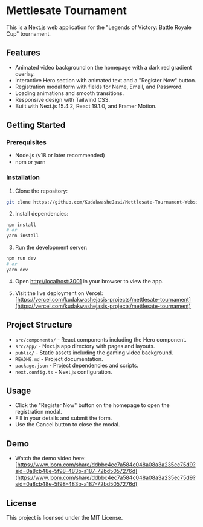 # Mettlesate Tournament

This is a Next.js web application for the "Legends of Victory: Battle Royale Cup" tournament.

## Features

- Animated video background on the homepage with a dark red gradient overlay.
- Interactive Hero section with animated text and a "Register Now" button.
- Registration modal form with fields for Name, Email, and Password.
- Loading animations and smooth transitions.
- Responsive design with Tailwind CSS.
- Built with Next.js 15.4.2, React 19.1.0, and Framer Motion.

## Getting Started

### Prerequisites

- Node.js (v18 or later recommended)
- npm or yarn

### Installation

1. Clone the repository:

```bash
git clone https://github.com/KudakwasheJasi/Mettlesate-Tournament-Website
```

2. Install dependencies:

```bash
npm install
# or
yarn install
```

3. Run the development server:

```bash
npm run dev
# or
yarn dev
```

4. Open [http://localhost:3001](http://localhost:3001) in your browser to view the app.

5. Visit the live deployment on Vercel: [https://vercel.com/kudakwashejasis-projects/mettlesate-tournament](https://vercel.com/kudakwashejasis-projects/mettlesate-tournament)

## Project Structure

- `src/components/` - React components including the Hero component.
- `src/app/` - Next.js app directory with pages and layouts.
- `public/` - Static assets including the gaming video background.
- `README.md` - Project documentation.
- `package.json` - Project dependencies and scripts.
- `next.config.ts` - Next.js configuration.

## Usage

- Click the "Register Now" button on the homepage to open the registration modal.
- Fill in your details and submit the form.
- Use the Cancel button to close the modal.

## Demo

- Watch the demo video here: [https://www.loom.com/share/ddbbc4ec7a584c048a08a3a235ec75d9?sid=0a8cb48e-5f98-483b-a187-72bd5057276d](https://www.loom.com/share/ddbbc4ec7a584c048a08a3a235ec75d9?sid=0a8cb48e-5f98-483b-a187-72bd5057276d)

## License

This project is licensed under the MIT License.
